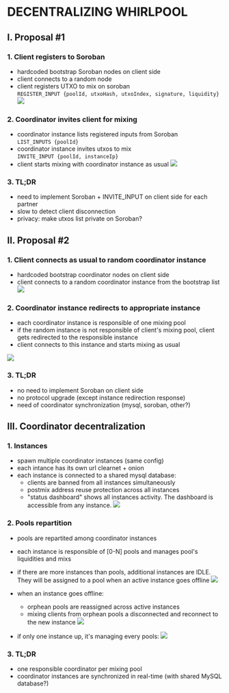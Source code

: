 # DECENTRALIZING WHIRLPOOL


## I. Proposal #1

### 1. Client registers  to Soroban
- hardcoded bootstrap Soroban nodes on client side
- client connects to a random node
- client registers UTXO to mix on soroban  
    `REGISTER_INPUT {poolId, utxoHash, utxoIndex, signature, liquidity}`
![](charts/proposal1-client-soroban.png)


### 2. Coordinator invites client for mixing
- coordinator instance lists registered inputs from Soroban  
    `LIST_INPUTS {poolId}`
- coordinator instance invites utxos to mix  
    `INVITE_INPUT {poolId, instanceIp}`
- client starts mixing with coordinator instance as usual
![](charts/proposal1-invite.png)


### 3. TL;DR
- need to implement Soroban + INVITE_INPUT on client side for each partner
- slow to detect client disconnection
- privacy: make utxos list private on Soroban?


## II. Proposal #2
### 1. Client connects as usual to random coordinator instance
- hardcoded bootstrap coordinator nodes on client side
- client connects to a random coordinator instance from the bootstrap list
![](charts/proposal-client-connect.png)

### 2. Coordinator instance redirects to appropriate instance
- each coordinator instance is responsible of one mixing pool
- if the random instance is not responsible of client's mixing pool, client gets redirected to the responsible instance
- client connects to this instance and starts mixing as usual

![](charts/proposal-client-redirect-simple.png)


### 3. TL;DR
- no need to implement Soroban on client side
- no protocol upgrade (except instance redirection response)
- need of coordinator synchronization (mysql, soroban, other?)

## III. Coordinator decentralization

### 1. Instances
- spawn multiple coordinator instances (same config)
- each intance has its own url clearnet + onion
- each instance is connected to a shared mysql database:
    * clients are banned from all instances simultaneously
    * postmix address reuse protection across all instances
    * "status dashboard" shows all instances activity. The dashboard is accessible from any instance.
![](charts/proposal-coordinators.png)


### 2. Pools repartition

- pools are repartited among coordinator instances
- each instance is responsible of [0-N] pools and manages pool's liquidities and mixs
- if there are more instances than pools, additional instances are IDLE. They will be assigned to a pool when an active instance goes offline
![](charts/proposal-sync.png)

- when an instance goes offline:
    * orphean pools are reassigned across active instances
    * mixing clients from orphean pools a disconnected and reconnect to the new instance
![](charts/proposal-sync-offline.png)


- if only one instance up, it's managing every pools:
![](charts/proposal-sync-single.png)




### 3. TL;DR
- one responsible coordinator per mixing pool
- coordinator instances are synchronized in real-time (with shared MySQL database?)

